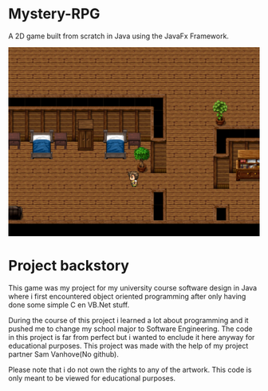 # Mystery-RPG

A 2D game built from scratch in Java using the JavaFx Framework.

<p align="center"><img src="GameFiles\SaveFiles\saveSlotImage_2.png" width="800"></p>

# Project backstory

This game was my project for my university course software design in Java where i first encountered object oriented programming
after only having done some simple C en VB.Net stuff.

During the course of this project i learned a lot about programming and it pushed me to change my school major to Software Engineering.
The code in this project is far from perfect but i wanted to enclude it here anyway for educational purposes.
This project was made with the help of my project partner Sam Vanhove(No github).

Please note that i do not own the rights to any of the artwork. This code is only meant to be viewed for educational purposes.
